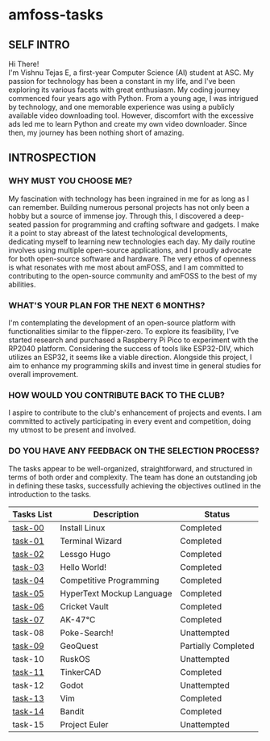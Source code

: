 # amfoss-tasks

## SELF INTRO
Hi There!<br>
I'm Vishnu Tejas E, a first-year Computer Science (AI) student at ASC. My passion for technology has been a constant in my life, and I've been exploring its various facets with great enthusiasm. My coding journey commenced four years ago with Python. From a young age, I was intrigued by technology, and one memorable experience was using a publicly available video downloading tool. However, discomfort with the excessive ads led me to learn Python and create my own video downloader. Since then, my journey has been nothing short of amazing.

## INTROSPECTION
### WHY MUST YOU CHOOSE ME?
My fascination with technology has been ingrained in me for as long as I can remember. Building numerous personal projects has not only been a hobby but a source of immense joy. Through this, I discovered a deep-seated passion for programming and crafting software and gadgets. I make it a point to stay abreast of the latest technological developments, dedicating myself to learning new technologies each day. My daily routine involves using multiple open-source applications, and I proudly advocate for both open-source software and hardware. The very ethos of openness is what resonates with me most about amFOSS, and I am committed to contributing to the open-source community and amFOSS to the best of my abilities.

### WHAT'S YOUR PLAN FOR THE NEXT 6 MONTHS?
I'm contemplating the development of an open-source platform with functionalities similar to the flipper-zero. To explore its feasibility, I've started research and purchased a Raspberry Pi Pico to experiment with the RP2040 platform. Considering the success of tools like ESP32-DIV, which utilizes an ESP32, it seems like a viable direction. Alongside this project, I aim to enhance my programming skills and invest time in general studies for overall improvement.

### HOW WOULD YOU CONTRIBUTE BACK TO THE CLUB?
I aspire to contribute to the club's enhancement of projects and events. I am committed to actively participating in every event and competition, doing my utmost to be present and involved.

### DO YOU HAVE ANY FEEDBACK ON THE SELECTION PROCESS?
The tasks appear to be well-organized, straightforward, and structured in terms of both order and complexity. The team has done an outstanding job in defining these tasks, successfully achieving the objectives outlined in the introduction to the tasks.



| Tasks List              | Description              | Status              |
|-------------------------|--------------------------|---------------------|
| [task-00](/task-00)     | Install Linux            | Completed           |
| [task-01](/task-01)     | Terminal Wizard          | Completed           |
| [task-02](/task-02)     | Lessgo Hugo              | Completed           |
| [task-03](/task-03)     | Hello World!             | Completed           |
| [task-04](/task-04)     | Competitive Programming  | Completed           |
| [task-05](/task-05)     | HyperText Mockup Language| Completed           |
| [task-06](/task-06)     | Cricket Vault            | Completed           |
| [task-07](/task-07)     | AK-47℃                  | Completed           |
| task-08                 | Poke-Search!             | Unattempted         |
| [task-09](/task-09)     | GeoQuest                 | Partially Completed |
| task-10                 | RuskOS                   | Unattempted         |
| [task-11](/task-11)     | TinkerCAD                | Completed           |
| task-12                 | Godot                    | Unattempted         |
| [task-13](/task-13)     | Vim                      | Completed           |
| [task-14](/task-14)     | Bandit                   | Completed           |
| task-15                 | Project Euler            | Unattempted         |
